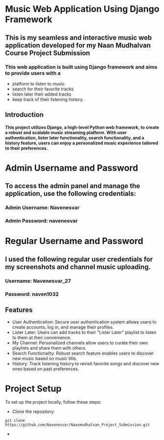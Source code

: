 # Music Web Application Using Django Framework
## This is my seamless and interactive music web application developed for my Naan Mudhalvan Course Project Submission
### This web application is built using Django framework and aims to provide users with a 
- platform to listen to music
- search for their favorite tracks
- listen later their added tracks
- keep track of their listening history.
## Introduction
#### This project utilizes Django, a high-level Python web framework, to create a robust and scalable music streaming platform. With user authentication, lister later functionality, search functionality, and a history feature, users can enjoy a personalized music experience tailored to their preferences.

# Admin Username and Password
## To access the admin panel and manage the application, use the following credentials:
### Admin Username: Navenesvar
### Admin Password: navenesvar

# Regular Username and Password
## I used the following regular user credentials for my screenshots and channel music uploading.
###  Username: Navenesvar_27
###  Password: naven1032

## Features
- User Authentication: Secure user authentication system allows users to create accounts, log in, and manage their profiles.
- Lister Later: Users can add tracks to their "Lister Later" playlist to listen to them at their convenience.
- My Channel: Personalized channels allow users to curate their own playlists and share them with others.
- Search Functionality: Robust search feature enables users to discover new music based on music title.
- History: Track listening history to revisit favorite songs and discover new ones based on past preferences.

# Project Setup
To set up the project locally, follow these steps:

- Clone the repository:
```
git clone https://github.com/Navenesvar/Naanmudhalvan_Project_Submission.git
```

- 

